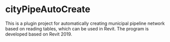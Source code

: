 # cityPipeAutoCreate
 
This is a plugin project for automatically creating municipal pipeline network based on reading tables, which can be used in Revit. The program is developed based on Revit 2019.
